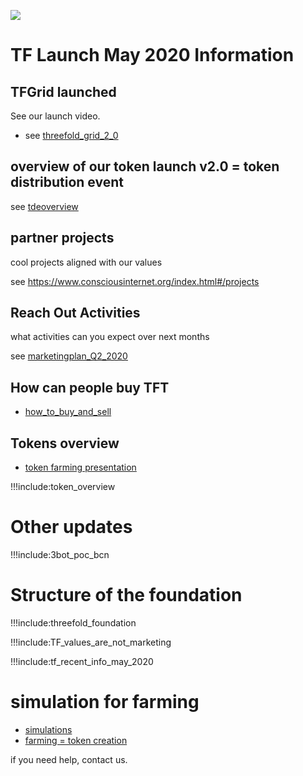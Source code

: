 
![](tf_tde_intro.png)

# TF Launch May 2020 Information

## TFGrid launched

See our launch video.

- see [threefold_grid_2_0](threefold_grid_2_0.md)

## overview of our token launch v2.0 = token distribution event

see [tdeoverview](tdeoverview.md)

## partner projects

cool projects aligned with our values

see https://www.consciousinternet.org/index.html#/projects

## Reach Out Activities

what activities can you expect over next months

see [marketingplan_Q2_2020](marketingplan_q2_2020.md)

## How can people buy TFT

- [how_to_buy_and_sell](how_to_buy_and_sell.md)

## Tokens overview

- [token farming presentation](https://bit.ly/3f48i5V)

!!!include:token_overview

# Other updates

!!!include:3bot_poc_bcn

# Structure of the foundation

!!!include:threefold_foundation

!!!include:TF_values_are_not_marketing

!!!include:tf_recent_info_may_2020

# simulation for farming

- [simulations](farming_simulate.md)
- [farming = token creation](farming_program.md)

if you need help, contact us.
